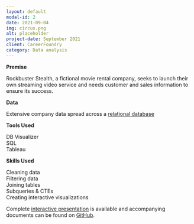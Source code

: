 ```yaml
---
layout: default
modal-id: 2
date: 2021-09-04
img: circus.png
alt: placeholder
project-date: September 2021
client: CareerFoundry
category: Data analysis
---
```

**Premise**

Rockbuster Stealth, a fictional movie rental company, seeks to launch their own streaming video service and needs customer and sales information to ensure its success.

**Data**

Extensive company data spread across a [relational database](http://www.postgresqltutorial.com/wp-content/uploads/2019/05/dvdrental.zip)

**Tools Used**

DB Visualizer  
SQL  
Tableau

**Skills Used**

Cleaning data  
Filtering data  
Joining tables  
Subqueries & CTEs  
Creating interactive visualizations

Complete [interactive presentation](https://public.tableau.com/app/profile/errol.hinkamp/viz/Task3_10_16304181479750/RockbusterDataAnalysis?publish=yes) is available and accompanying documents can be found on [GitHub](https://github.com/ehinkamp/RockbusterStealth).
